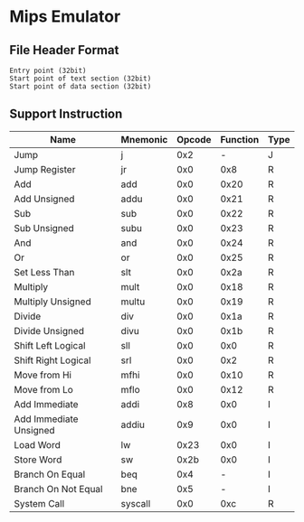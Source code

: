 # Mips Emulator

## File Header Format

```
Entry point (32bit)
Start point of text section (32bit)
Start point of data section (32bit)
```

## Support Instruction

| Name                   | Mnemonic | Opcode | Function | Type |
|------------------------|----------|--------|----------|------|
| Jump                   | j        | 0x2    | -        | J    |
| Jump Register          | jr       | 0x0    | 0x8      | R    |
| Add                    | add      | 0x0    | 0x20     | R    |
| Add Unsigned           | addu     | 0x0    | 0x21     | R    |
| Sub                    | sub      | 0x0    | 0x22     | R    |
| Sub Unsigned           | subu     | 0x0    | 0x23     | R    |
| And                    | and      | 0x0    | 0x24     | R    |
| Or                     | or       | 0x0    | 0x25     | R    |
| Set Less Than          | slt      | 0x0    | 0x2a     | R    |
| Multiply               | mult     | 0x0    | 0x18     | R    |
| Multiply Unsigned      | multu    | 0x0    | 0x19     | R    |
| Divide                 | div      | 0x0    | 0x1a     | R    |
| Divide Unsigned        | divu     | 0x0    | 0x1b     | R    |
| Shift Left Logical     | sll      | 0x0    | 0x0      | R    |
| Shift Right Logical    | srl      | 0x0    | 0x2      | R    |
| Move from Hi           | mfhi     | 0x0    | 0x10     | R    |
| Move from Lo           | mflo     | 0x0    | 0x12     | R    |
| Add Immediate          | addi     | 0x8    | 0x0      | I    |
| Add Immediate Unsigned | addiu    | 0x9    | 0x0      | I    |
| Load Word              | lw       | 0x23   | 0x0      | I    |
| Store Word             | sw       | 0x2b   | 0x0      | I    |
| Branch On Equal        | beq      | 0x4    | -        | I    |
| Branch On Not Equal    | bne      | 0x5    | -        | I    |
| System Call            | syscall  | 0x0    | 0xc      | R    |
